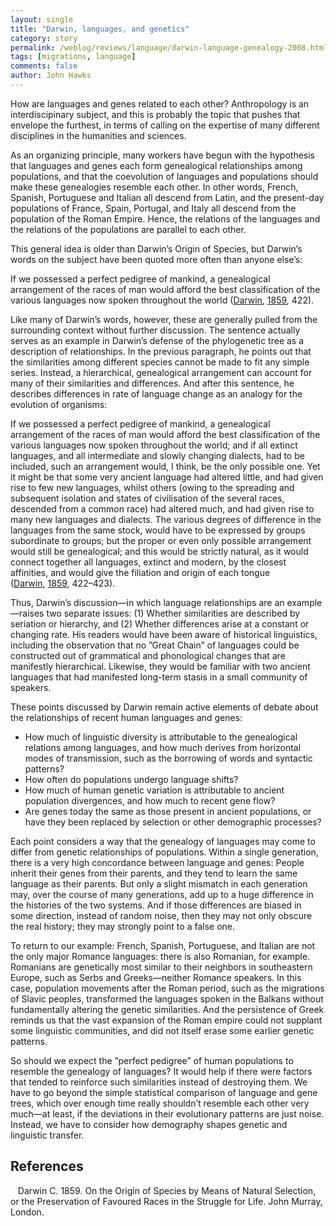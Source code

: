```yaml
---
layout: single 
title: "Darwin, languages, and genetics" 
category: story
permalink: /weblog/reviews/language/darwin-language-genealogy-2008.html
tags: [migrations, language] 
comments: false 
author: John Hawks 
---
```


<p class="noindent" >How are languages and genes related to each other? Anthropology is an interdiscipinary subject, and this is probably the topic that pushes that envelope the furthest, in terms of calling on the expertise of many different disciplines in the humanities and sciences. <p class="indent" >   As an organizing principle, many workers have begun with the hypothesis that languages and genes each form genealogical relationships among populations, and that the coevolution of languages and populations should make these genealogies <span  class="cmti-10">resemble </span>each other. In other words, French, Spanish, Portuguese and Italian all descend from Latin, and the present-day populations of France, Spain, Portugal, and Italy all descend from the population of the Roman Empire. Hence, the relations of the languages and the relations of the populations are parallel to each other. <p class="indent" >   This general idea is older than Darwin&#8217;s <span  class="cmti-10">Origin of Species</span>, but Darwin&#8217;s words on the subject have been quoted more often than anyone else&#8217;s:      <div class="quote">      <p class="noindent" >If  we  possessed  a  perfect  pedigree  of  mankind,  a  genealogical      arrangement of the races of man would afford the best classification      of  the  various  languages  now  spoken  throughout  the  world      (<a  href="#XDarwin:1859">Darwin</a>,&#x00A0;<a  href="#XDarwin:1859">1859</a>, 422).</div> <p class="indent" >   Like many of Darwin&#8217;s words, however, these are generally pulled from the surrounding context without further discussion. The sentence actually serves as an example in Darwin&#8217;s defense of the phylogenetic tree as a description of relationships. In the previous paragraph, he points out that the similarities among different species cannot be made to fit any simple series. Instead, a hierarchical, genealogical arrangement can account for many of their similarities and differences. And after this sentence, he describes <span  class="cmti-10">differences in rate </span>of language change as an analogy for the evolution of organisms:      <div class="quote">      <p class="noindent" >If  we  possessed  a  perfect  pedigree  of  mankind,  a  genealogical      arrangement of the races of man would afford the best classification      of the various languages now spoken throughout the world; and      if all extinct languages, and all intermediate and slowly changing      dialects, had to be included, such an arrangement would, I think,      be the only possible one. Yet it might be that some very ancient      language had altered little, and had given rise to few new languages,      whilst others (owing to the spreading and subsequent isolation and      states of civilisation of the several races, descended from a common      race) had altered much, and had given rise to many new languages      and dialects. The various degrees of difference in the languages from      the same stock, would have to be expressed by groups subordinate                                                                                                                                           to groups; but the proper or even only possible arrangement would      still be genealogical; and this would be strictly natural, as it would      connect together all languages, extinct and modern, by the closest      affinities, and would give the filiation and origin of each tongue      (<a  href="#XDarwin:1859">Darwin</a>,&#x00A0;<a  href="#XDarwin:1859">1859</a>, 422&#8211;423).</div> <p class="indent" >   Thus, Darwin&#8217;s discussion&#8212;in which language relationships are an example&#8212;raises two separate issues: (1) Whether similarities are described by seriation or hierarchy, and (2) Whether differences arise at a constant or changing rate. His readers would have been aware of historical linguistics, including the observation that no &#8221;Great Chain&#8221; of languages could be constructed out of grammatical and phonological changes that are manifestly hierarchical. Likewise, they would be familiar with two ancient languages that had manifested long-term stasis in a small community of speakers. <p class="indent" >   These points discussed by Darwin remain active elements of debate about the relationships of recent human languages and genes:      <ul class="itemize1">      <li class="itemize">How  much  of  linguistic  diversity  is  attributable  to  the  genealogical      relations among languages, and how much derives from horizontal modes      of transmission, such as the borrowing of words and syntactic patterns?      </li>      <li class="itemize">How often do populations undergo language shifts?      </li>      <li class="itemize">How  much  of  human  genetic  variation  is  attributable  to  ancient      population divergences, and how much to recent gene flow?      </li>      <li class="itemize">Are genes today the same as those present in ancient populations, or have      they been replaced by selection or other demographic processes?</li></ul> <p class="indent" >   Each point considers a way that the genealogy of languages may come to <span  class="cmti-10">differ</span> from genetic relationships of populations. Within a single generation, there is a very high concordance between language and genes: People inherit their genes from their parents, and they tend to learn the same language as their parents. But only a slight mismatch in each generation may, over the course of many generations, add up to a huge difference in the histories of the two systems. And if those differences are <span  class="cmti-10">biased </span>in some direction, instead of random noise, then they may not only obscure the real history; they may strongly point to a false one. <p class="indent" >   To return to our example: French, Spanish, Portuguese, and Italian are not the only major Romance languages: there is also Romanian, for example. Romanians are genetically most similar to their neighbors in southeastern Europe, such as Serbs and Greeks&#8212;neither Romance speakers. In this case, population movements after the Roman period, such as the migrations of                                                                                                                                      Slavic peoples, transformed the languages spoken in the Balkans without fundamentally altering the genetic similarities. And the persistence of Greek reminds us that the vast expansion of the Roman empire could not supplant some linguistic communities, and did not itself erase some earlier genetic patterns. <p class="indent" >   So should we expect the &#8221;perfect pedigree&#8221; of human populations to resemble the genealogy of languages? It would help if there were factors that tended to <span  class="cmti-10">reinforce </span>such similarities instead of destroying them. We have to go beyond the simple statistical comparison of language and gene trees, which over enough time really <span  class="cmti-10">shouldn&#8217;t </span>resemble each other very much&#8212;at least, if the deviations in their evolutionary patterns are just noise. Instead, we have to consider how demography shapes genetic and linguistic transfer.                                                                                                                                      <p class="indent" >                                                                                                                                         <h2 class="likechapterHead"><a   id="x1-1000"></a>References</h2> <a   id="likesection.1"></a><a   id="Q1-1-2"></a>   <div class="thebibliography">   <p class="bibitem" ><span class="biblabel"> <a   id="XDarwin:1859"></a><span class="bibsp">&#x00A0;&#x00A0;&#x00A0;</span></span>Darwin C. 1859. On the Origin of Species by Means of Natural Selection,   or the Preservation of Favoured Races in the Struggle for Life. John Murray,   London. </p>

   </div>   

